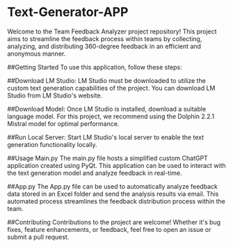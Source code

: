 # Text-Generator-APP

Welcome to the Team Feedback Analyzer project repository! This project aims to streamline the feedback process within teams by collecting, analyzing, and distributing 360-degree feedback in an efficient and anonymous manner.

##Getting Started
To use this application, follow these steps:

##Download LM Studio: LM Studio must be downloaded to utilize the custom text generation capabilities of the project. You can download LM Studio from LM Studio's website.

##Download Model: Once LM Studio is installed, download a suitable language model. For this project, we recommend using the Dolphin 2.2.1 Mistral model for optimal performance.

##Run Local Server: Start LM Studio's local server to enable the text generation functionality locally.

##Usage
Main.py
The main.py file hosts a simplified custom ChatGPT application created using PyQt. This application can be used to interact with the text generation model and analyze feedback in real-time.

##App.py
The App.py file can be used to automatically analyze feedback data stored in an Excel folder and send the analysis results via email. This automated process streamlines the feedback distribution process within the team.

##Contributing
Contributions to the project are welcome! Whether it's bug fixes, feature enhancements, or feedback, feel free to open an issue or submit a pull request.
